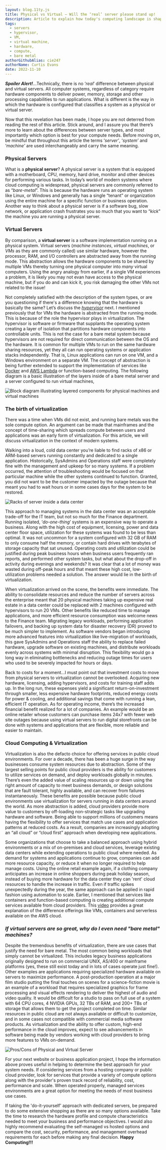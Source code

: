 ```yaml
---
layout: blog.11ty.js
title: Physical vs Virtual — Will the ‘real’ server please stand up!
description: Article to explain how today's computing landscape is shaped by the types of servers that are available to developers, users and businesses 
tags:
  - servers 
  - hypervisor, 
  - VM, 
  - virtual machine, 
  - hardware, 
  - compute, 
  - bare metal
authorGithubAlias: cie247
authorName: Curtis Evans
date: 2022-11-10
---
```


***Spoiler Alert!***...Technically, there is no ‘*real*’ difference between physical and virtual servers. All computer systems, regardless of category require hardware components to deliver power, memory, storage and other processing capabilities to run applications. What is different is the way in which the hardware is configured that classifies a system as a physical or virtual server. 

Now that this revelation has been made, I hope you are not deterred from reading the rest of this article. Stick around, and I assure you that there’s more to learn about the differences between server types, and most importantly which option is best for your compute needs. Before moving on, be mindful that throughout this article the terms ‘*server’*, ‘*system’* and ‘*machine’* are used interchangeably and carry the same meaning. 

### Physical Servers
What is a **physical server**? A physical server is a system that is equipped with a motherboard, CPU, memory, hard drive, monitor and other devices for performing various tasks. In today’s world of modern systems where cloud computing is widespread, physical servers are commonly referred to as “*bare-metal*”. This is because the hardware runs an operating system like Linux, or Windows and generally has a single “tenant” or organization using the entire machine for a specific function or business operation. Another way to think about a physical server is if a software bug, slow network, or application crash frustrates you so much that you want to “*kick*" the machine you are running a physical server.

### Virtual Servers
By comparison, a **virtual server** is a software implementation running on a physical system. Virtual servers (*machine instances*, *virtual machines*, or *VMs* as they are commonly called) use similar hardware, however the processor, RAM, and I/O controllers are abstracted away from the running mode. This abstraction allows the hardware components to be shared by multiple VMs thereby turning one physical computer into *many* virtual computers. Using the angry analogy from earlier, if a single VM experiences a problem, it is likely you may not evan have access to the physical machine, but if you do and can kick it, you risk damaging the other VMs not related to the issue!

Not completely satisfied with the description of the system types, or are you questioning if there's a difference knowing that the hardware is basically the same? Let’s discuss the [*hypervisor*](https://en.wikipedia.org/wiki/Hypervisor) next. I mentioned previously that for VMs the hardware is abstracted from the running mode. This is because of the role the hypervisor plays in virtualization. The hypervisor is software or firmware that supplants the operating system creating a layer of isolation that partitions hardware components into controllable units. This is not the case for a bare metal system because hypervisors are not required for direct communication between the OS and the hardware. It is common for multiple VMs to run on the same hardware sharing resources, yet they all can run operating systems or application stacks independently. That is, Linux applications can run on one VM, and a Windows environment on a separate VM. The concept of abstraction is being further extended to support the implementation of services like [Docker](https://docker.com) and [AWS Lambda](https://aws.amazon.com/lambda/) or function-based computing. The following diagram is a basic illustration of the layers inside of a bare metal server and a server configured to run virtual machines,

![Block diagram illustrating layered components for physical machines and virtual machines](images/physical-vs-virtual1.jpg "Server Types")

### The birth of virtualization
There was a time when VMs did not exist, and running bare metals was the sole compute option. An argument can be made that mainframes and the concept of time-sharing which spreads compute between users and applications was an early form of virtualization. For this article, we will discuss virtualization in the context of modern systems. 

Walking into a loud, cold data center you’re liable to find racks of x86 or ARM-based servers running constantly and dedicated to a single application. Historically, SysAdmins and Operations staff were completely fine with the management and upkeep for so many systems. If a problem occurred, the attention of troubleshooting would be focused on that particular machine while the other systems continued to function. Granted, you did not want to be the customer impacted by the outage because that meant you had to wait hours or in some cases days for the system to be restored.

![Racks of server inside a data center](images/AdobeStock_306432800_slim.png "Data Center")

This approach to managing systems in the data center was an acceptable trade-off for the IT team, but not so much for the Finance department. Running isolated, ‘*do-one-thing*’ systems is an expensive way to operate a business. Along with the high cost of equipment, licensing, power and data center floor space, utilization for these systems was found to be less than optimal. It was not uncommon for a system configured with 32 GB of RAM to only consume half the memory, or contain hard drives with terabytes of storage capacity that sat unused. Operating costs and utilization could be justified during peak business hours when business users frequently ran reports, and performed other system tasks, but what about the drop-off in activity during evenings and weekends? It was clear that a lot of money was wasted during off-peak hours and that meant these high cost, low-utilization problems needed a solution. The answer would lie in the birth of virtualization. 

When virtualization arrived on the scene, the benefits were immediate. The ability to consolidate resources and reduce the number of servers across the enterprise meant that 20 physical machines taking up expensive real estate in a data center could be replaced with 2 machines configured with hypervisors to run 20 VMs. Other benefits like reduced time to manage applications, and more efficient resource consumption was welcome news to the Finance team. Migrating legacy workloads, performing application failovers, and backing up system data for disaster recovery (DR) proved to be much simpler to implement. As software vendors began introducing more advanced features into virtualization like live-migration of workloads, this gave SysAdmins and Operations staff the ability to replace failed hardware, upgrade software on existing machines, and distribute workloads evenly across systems with minimal disruption. This flexibility would go a long way in eliminating bottlenecks and reducing outage times for users who used to be severely impacted for hours or days. 

Back to costs for a moment...I must point out that investment costs to move from physical servers to virtualization cannot be overlooked. Acquiring new hardware, licensing, adding hypervisors, and costs for training staff adds up. In the long run, these expenses yield a significant return-on-investment through smaller, less expensive hardware footprints, reduced energy costs for power & cooling, and additional savings that come with running a lean, efficient IT operation. As for operating income, there’s the increased financial benefit realized for a lot of companies. An example would be an online retailer whose customers can purchase items 24x7 with fewer web site outages because using virtual servers to run digital storefronts can be done with systems and applications that are flexible, more reliable and easier to maintain.

### Cloud Computing & Virtualization
Virtualization is also the defacto choice for offering services in public cloud environments. For over a decade, there has been a huge surge in the way businesses consume system resources due to abstraction. Some of the largest selling points for public cloud providers is the ability for customers to utilize services on demand, and deploy workloads globally in minutes. There’s even the added value of scaling resources up or down using the right amount of capacity to meet business demands, or design solutions that are fault tolerant, highly available, and can recover from failures instantaneously. These benefits are possible because public cloud environments use virtualization for servers running in data centers around the world. As more abstraction is added, cloud providers provide more value to customers by off-loading non-strategic tasks like upgrading hardware and software. Being able to support millions of customers means having the flexibility to offer services that match use cases and application patterns at reduced costs. As a result, companies are increasingly adopting an “all cloud” or “cloud first” approach when developing new applications.   

Some organizations that choose to take a balanced approach using hybrid environments or a mix of on-premises and cloud services, leverage existing data centers while extending operations to public cloud where needed. As demand for systems and applications continue to grow, companies can add more resource capacity, or reduce it when no longer required to help manage costs. Using the online retail example again, if a clothing company anticipates an increase in online shoppers during peak holiday season, instead of buying more hardware for the data center they can 'rent' cloud resources to handle the increase in traffic. Even if traffic spikes unexpectedly during the year, the same approach can be applied in rapid fashion using automation to scale. Earlier, I mentioned that services like containers and function-based computing is creating additional compute services available from cloud providers. This [video](https://youtu.be/SFHVGCrOF6Y) provides a great explanation of the difference offerings like VMs, containers and serverless available on the AWS cloud.

### *If virtual servers are so great, why do I even need "bare metal" machines?*   
Despite the tremendous benefits of virtualization, there are use cases that justify the need for bare metal. The most common being  workloads that simply cannot be virtualized. This includes legacy business applications originally designed to run on commercial UNIX, AS/400 or mainframe platforms (yes, these still exist today and in lots of cases operate just fine!). Other examples are applications requiring specialized hardware available on servers to maximize performance. A post-production operation at a major film studio putting the final touches on scenes for a science-fiction movie is an example of a workload that requires specialized graphics for frame processing and visual effects rendering to deliver the highest of audio and video quality. It would be difficult for a studio to pass on full use of a system with 64 CPU cores, 4 NVIDIA GPUs, 32 TBs of RAM, and 200+ TBs of storage that allows them to get the project completed on time. Similar resources in public cloud are not always available or difficult to customize, and in some cases not compatible with commercial media software products. As virtualization and the ability to offer custom, high-end performance in the cloud improves, expect to see advancements in software being made by vendors working with cloud providers to bring more features to VMs on-demand.  

![Pros/Cons of Physical and Virtual Server](images/physical-vs-virtual2.png "Server Type Comparison")

For your next website or business application project, I hope the information above proves useful in helping to determine the best approach for your system needs. If considering services from a hosting company or public cloud provider, look for services that provide a variety of compute options along with the provider's proven track record of reliability, cost, performance and scale. When operated properly, managed services environments are a great option for meeting the needs of most business use cases.

If taking the 'do-it-yourself' approach with dedicated servers, be prepared to do some extensive shopping as there are so many options available. Take the time to research the hardware profile and compute characteristics needed to meet your business and performance objectives. I would also highly recommend evaluating the self-managed vs hosted options and compare the cost, security, performance, and management overhead requirements for each before making any final decision. **Happy Computing!!!**